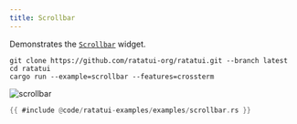 ```yaml
---
title: Scrollbar
---
```


Demonstrates the [`Scrollbar`](https://docs.rs/ratatui/latest/ratatui/widgets/struct.Scrollbar.html)
widget.

```shell title=run example
git clone https://github.com/ratatui-org/ratatui.git --branch latest
cd ratatui
cargo run --example=scrollbar --features=crossterm
```

![scrollbar](scrollbar.gif)

```rust title=scrollbar.rs
{{ #include @code/ratatui-examples/examples/scrollbar.rs }}
```
